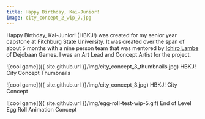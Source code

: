 ```yaml
---
title: Happy Birthday, Kai-Junior!
image: city_concept_2_wip_7.jpg
---
```


Happy Birthday, Kai-Junior! (HBKJ!) was created for my senior year capstone at Fitchburg State University. It was created over the span of about 5 months with a nine person team that was mentored by [Ichiro Lambe](https://twitter.com/dejobaan) of Dejobaan Games. I was an Art Lead and Concept Artist for the project.


![cool game]({{ site.github.url }}/img/city_concept_3_thumbnails.jpg)
HBKJ! City Concept Thumbnails

![cool game]({{ site.github.url }}/img/city_concept_3.jpg)
HBKJ! City Concept

![cool game]({{ site.github.url }}/img/egg-roll-test-wip-5.gif)
End of Level Egg Roll Animation Concept
